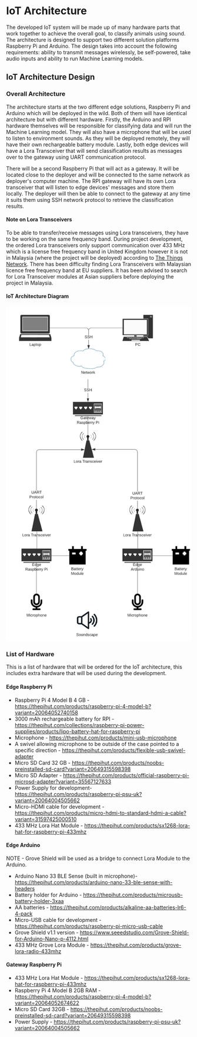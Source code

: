 # IoT Architecture

The developed IoT system will be made up of many hardware parts that work together
to achieve the overall goal, to classify animals using sound. The architecture is designed
to support two different solution platforms Raspberry Pi and Arduino. The design takes into
account the following requirements: ability to transmit messages wirelessly,
be self-powered, take audio inputs and ability to run Machine Learning models.

## IoT Architecture Design

### Overall Architecture

The architecture starts at the two different edge solutions, Raspberry Pi and Arduino
which will be deployed in the wild. Both of them will have identical architecture
but with different hardware. Firstly, the Arduino and RPI hardware themselves will
be responsible for classifying data and will run the Machine Learning model. They
will also have a microphone that will be used to listen to environment sounds.
As they will be deployed remotely, they will have their own rechargeable battery module.
Lastly, both edge devices will have a Lora Transceiver that will send classification
results as messages over to the gateway using UART communication protocol.

There will be a second Raspberry Pi that will act as a gateway. It will be located
close to the deployer and will be connected to the same network as deployer's computer
machine. The RPI gateway will have its own Lora transceiver that will listen to edge devices'
messages and store them locally. The deployer will then be able to connect to the gateway
at any time it suits them using SSH network protocol to retrieve the classification results.

#### Note on Lora Transceivers

To be able to transfer/receive messages using Lora transceivers, they have to be
working on the same frequency band. During project development, the ordered Lora transceivers
only support communication over 433 MHz which is a license free frequency band in United Kingdom
however it is not in Malaysia (where the project will be deployed) according to [The Things Network](https://www.thethingsnetwork.org/docs/lorawan/frequencies-by-country/). There has been difficulty
finding Lora Transceivers with Malaysian licence free frequency band at EU suppliers.
It has been advised to search for Lora Transceiver modules at Asian suppliers before
deploying the project in Malaysia.

#### IoT Architecture Diagram

![IoT Architecture Diagram](./assets/iot_architecture_diagram.png)

### List of Hardware

This is a list of hardware that will be ordered for the IoT architecture, this includes
extra hardware that will be used during the development.

#### Edge Raspberry Pi
* Raspberry Pi 4 Model B 4 GB - https://thepihut.com/products/raspberry-pi-4-model-b?variant=20064052740158
* 3000 mAh rechargeable battery for RPI - https://thepihut.com/collections/raspberry-pi-power-supplies/products/lipo-battery-hat-for-raspberry-pi
* Microphone - https://thepihut.com/products/mini-usb-microphone
* A swivel allowing microphone to be outside of the case pointed to a specific direction - https://thepihut.com/products/flexible-usb-swivel-adapter
* Micro SD Card 32 GB - https://thepihut.com/products/noobs-preinstalled-sd-card?variant=20649315598398
* Micro SD Adapter - https://thepihut.com/products/official-raspberry-pi-microsd-adapter?variant=35567127633
* Power Supply for development- https://thepihut.com/products/raspberry-pi-psu-uk?variant=20064004505662
* Micro-HDMI cable for development - https://thepihut.com/products/micro-hdmi-to-standard-hdmi-a-cable?variant=31597425000510
* 433 MHz Lora Hat Module - https://thepihut.com/products/sx1268-lora-hat-for-raspberry-pi-433mhz

#### Edge Arduino

NOTE - Grove Shield will be used as a bridge to connect Lora Module to the Arduino.

* Arduino Nano 33 BLE Sense (built in microphone)- https://thepihut.com/products/arduino-nano-33-ble-sense-with-headers
* Battery holder for Arduino - https://thepihut.com/products/microusb-battery-holder-3xaa
* AA batteries - https://thepihut.com/products/alkaline-aa-batteries-lr6-4-pack
* Micro-USB cable for development - https://thepihut.com/products/raspberry-pi-micro-usb-cable
* Grove Shield v1.1 version - https://www.seeedstudio.com/Grove-Shield-for-Arduino-Nano-p-4112.html
* 433 MHz Grove Lora Module - https://thepihut.com/products/grove-lora-radio-433mhz

#### Gateway Raspberry Pi
* 433 MHz Lora Hat Module - https://thepihut.com/products/sx1268-lora-hat-for-raspberry-pi-433mhz
* Raspberry Pi 4 Model B 2GB RAM - https://thepihut.com/products/raspberry-pi-4-model-b?variant=20064052674622
* Micro SD Card 32GB - https://thepihut.com/products/noobs-preinstalled-sd-card?variant=20649315598398
* Power Supply - https://thepihut.com/products/raspberry-pi-psu-uk?variant=20064004505662
